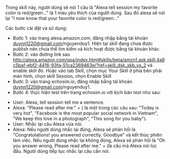 Trong skill này, người dùng sẽ nói 1 câu là "Alexa tell session my favorite color is red/green..." là 1 màu yêu thích của người dùng. Sau đó alexa sẽ nói lại "I now know that your favorite color is red/green..."

Các bước cài đặt và sử dụng:
- Bước 1: vào trang alexa.amazon.com, đăng nhập bằng tài khoản duynn1220@gmail.com/nguyenduy1. Hiện tại skill đang chưa được publish nên chưa thể tìm kiếm và kích hoạt được bằng tài khoản khác.
- Bước 2: vào đường link sau http://alexa.amazon.com/spa/index.html#skills/beta/amzn1.ask.skill.4a9c5baf-ebf2-4416-93fa-51ca2369463e/?ref=skill_dsk_skb_ys_2 và enable skill đó. Hoặc vào tab Skill, chọn mục Your Skill ở phía bên phải màn hình, chọn skill Session, chọn Enable Skill
- Bước 3: vào trang echosim.io, đăng nhập bằng tài khoản duynn1220@gmail.com/nguyenduy1.
- Bước 4: thực hiện test trên trang echosim.io với kịch bản test như sau:
 + User: Alexa, tell session tell me a sentence.
 + Alexa: "Please read after me." + <a sentence> (<a sentence> là một trong các câu sau: "Today is very hot", "Facebook is the most popular social network in Vietnam", "We keep this love in a photograph", "This song for you baby").
 + User: Nhắc lại câu Alexa vừa nói.
 + Alexa: Nếu người dùng nhắc lại đúng, Alexa sẽ phản hồi là "Congratulations! you answered correctly. Goodbye" và kết thúc phiên làm việc. Nếu người dùng nhắc lại không đúng, Alexa sẽ phản hồi là "Oh you answer wrong. Please read after me." + <a sentence>(là câu mà Alexa nói lúc đầu. Người dùng tiếp tục nhắc lại câu cần nói.
